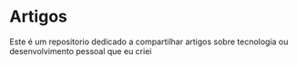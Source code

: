 # Artigos
Este é um repositorio dedicado a compartilhar artigos sobre tecnologia ou desenvolvimento pessoal que eu criei
